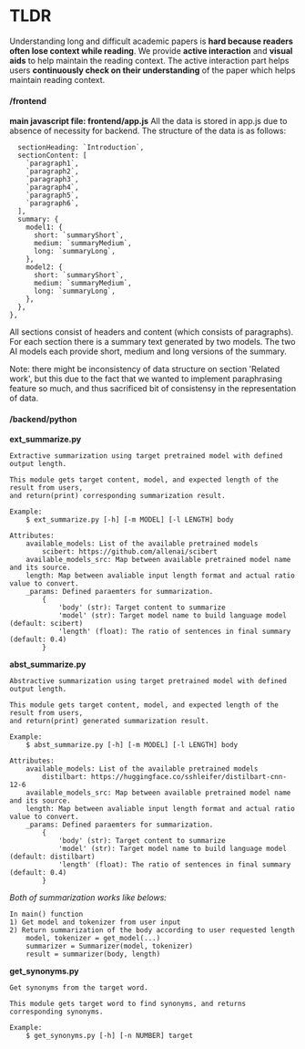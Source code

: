 # TLDR

Understanding long and difficult academic papers is **hard because readers often lose context while reading**. We provide **active interaction** and **visual aids** to help maintain the reading context. The active interaction part helps users **continuously check on their understanding** of the paper which helps maintain reading context.


#### /frontend
**main javascript file: frontend/app.js**
All the data is stored in app.js due to absence of necessity for backend.
The structure of the data is as follows:

      sectionHeading: `Introduction`,
      sectionContent: [
        `paragraph1`,
        `paragraph2`,
        `paragraph3`,
        `paragraph4`,
        `paragraph5`,
        `paragraph6`,
      ],
      summary: {
        model1: {
          short: `summaryShort`,
          medium: `summaryMedium`,
          long: `summaryLong`,
        },
        model2: {
          short: `summaryShort`,
          medium: `summaryMedium`,
          long: `summaryLong`,
        },
      },
    },
All sections consist of headers and content (which consists of paragraphs). For each section there is a summary text generated by two models. The two AI models each provide short, medium and long versions of the summary.

Note: there might be inconsistency of data structure on section 'Related work', but this due to the fact that we wanted to implement paraphrasing feature so much, and thus sacrificed bit of consistensy in the representation of data.




#### /backend/python
**ext_summarize.py**
```
Extractive summarization using target pretrained model with defined output length.

This module gets target content, model, and expected length of the result from users,
and return(print) corresponding summarization result.

Example:
    $ ext_summarize.py [-h] [-m MODEL] [-l LENGTH] body

Attributes:
    available_models: List of the available pretrained models
        scibert: https://github.com/allenai/scibert
    available_models_src: Map between available pretrained model name and its source.
    length: Map between avaliable input length format and actual ratio value to convert.
    _params: Defined paraemters for summarization.
        {
            'body' (str): Target content to summarize
            'model' (str): Target model name to build language model (default: scibert)
            'length' (float): The ratio of sentences in final summary (default: 0.4)
        } 
```


**abst_summarize.py**
```
Abstractive summarization using target pretrained model with defined output length.

This module gets target content, model, and expected length of the result from users,
and return(print) generated summarization result.

Example:
    $ abst_summarize.py [-h] [-m MODEL] [-l LENGTH] body

Attributes:
    available_models: List of the available pretrained models
        distilbart: https://huggingface.co/sshleifer/distilbart-cnn-12-6
    available_models_src: Map between available pretrained model name and its source.
    length: Map between avaliable input length format and actual ratio value to convert.
    _params: Defined paraemters for summarization.
        {
            'body' (str): Target content to summarize
            'model' (str): Target model name to build language model (default: distilbart)
            'length' (float): The ratio of sentences in final summary (default: 0.4)
        } 
```

*Both of summarization works like belows:*
```
In main() function
1) Get model and tokenizer from user input
2) Return summarization of the body according to user requested length
    model, tokenizer = get_model(...)
    summarizer = Summarizer(model, tokenizer)
    result = summarizer(body, length)
```

**get_synonyms.py**
```
Get synonyms from the target word.

This module gets target word to find synonyms, and returns corresponding synonyms.

Example:
    $ get_synonyms.py [-h] [-n NUMBER] target
```
